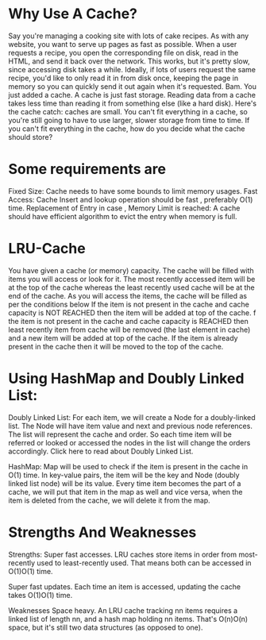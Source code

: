 # Why Use A Cache?
Say you're managing a cooking site with lots of cake recipes. As with any website, you want to serve up pages as fast as possible.
When a user requests a recipe, you open the corresponding file on disk, read in the HTML, and send it back over the network. This works, but it's pretty slow, since accessing disk takes a while.
Ideally, if lots of users request the same recipe, you'd like to only read it in from disk once, keeping the page in memory so you can quickly send it out again when it's requested. Bam. You just added a cache.
A cache is just fast storage. Reading data from a cache takes less time than reading it from something else (like a hard disk).
Here's the cache catch: caches are small. You can't fit everything in a cache, so you're still going to have to use larger, slower storage from time to time.
If you can't fit everything in the cache, how do you decide what the cache should store?

# Some requirements are
Fixed Size: Cache needs to have some bounds to limit memory usages.
Fast Access: Cache Insert and lookup operation should be fast , preferably O(1) time.
Replacement of Entry in case , Memory Limit is reached: A cache should have efficient algorithm to evict the entry when memory is full.

# LRU-Cache
You have given a cache (or memory) capacity. The cache will be filled with items you will access or look for it. The most recently accessed item will be at the top of the cache whereas the least recently used cache will be at the end of the cache. As you will access the items, the cache will be filled as per the conditions below
If the item is not present in the cache and cache capacity is NOT REACHED then the item will be added at top of the cache.
f the item is not present in the cache and cache capacity is REACHED then least recently item from cache will be removed (the last element in cache) and a new item will be added at top of the cache.
If the item is already present in the cache then it will be moved to the top of the cache.

# Using HashMap and Doubly Linked List:
Doubly Linked List: For each item, we will create a Node for a doubly-linked list. The Node will have item value and next and previous node references. The list will represent the cache and order. So each time item will be referred or looked or accessed the nodes in the list will change the orders accordingly. Click here to read about Doubly Linked List.

HashMap: Map will be used to check if the item is present in the cache in O(1) time. In key-value pairs, the item will be the key and Node (doubly linked list node) will be its value. Every time item becomes the part of a cache, we will put that item in the map as well and vice versa, when the item is deleted from the cache, we will delete it from the map.

# Strengths And Weaknesses
Strengths:
Super fast accesses. LRU caches store items in order from most-recently used to least-recently used. That means both can be accessed in O(1)O(1) time.

Super fast updates. Each time an item is accessed, updating the cache takes O(1)O(1) time.

Weaknesses
Space heavy. An LRU cache tracking nn items requires a linked list of length nn, and a hash map holding nn items. That's O(n)O(n) space, but it's still two data structures (as opposed to one).
